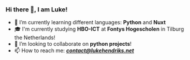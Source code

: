 ### Hi there 👋, I am Luke!
- 🌱 I’m currently learning different languages: **Python** and **Nuxt**
- 🎓 I'm currently studying **HBO-ICT** at **Fontys Hogescholen** in Tilburg the Netherlands!
- 👯 I’m looking to collaborate on **python projects**!
- 📫 How to reach me: ***contact@lukehendriks.net***
